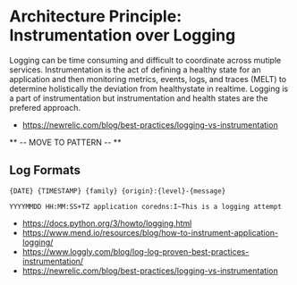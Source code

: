 # Architecture Principle: Instrumentation over Logging

Logging can be time consuming and difficult to coordinate across mutiple services. Instrumentation is the act of defining a healthy state for an application and then monitoring metrics, events, logs, and traces (MELT) to determine holistically the deviation from healthystate in realtime. Logging is a part of instrumentation but instrumentation and health states are the prefered approach.

- https://newrelic.com/blog/best-practices/logging-vs-instrumentation


** -- MOVE TO PATTERN -- **

## Log Formats

```
{DATE} {TIMESTAMP} {family} {origin}:{level}-{message}
```

```
YYYYMMDD HH:MM:SS+TZ application coredns:I~This is a logging attempt
```

- https://docs.python.org/3/howto/logging.html
- https://www.mend.io/resources/blog/how-to-instrument-application-logging/
- https://www.loggly.com/blog/log-log-proven-best-practices-instrumentation/
- https://newrelic.com/blog/best-practices/logging-vs-instrumentation
